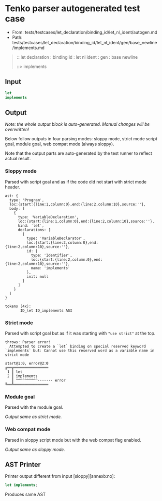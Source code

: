 # Tenko parser autogenerated test case

- From: tests/testcases/let_declaration/binding_id/let_nl_ident/autogen.md
- Path: tests/testcases/let_declaration/binding_id/let_nl_ident/gen/base_newline/implements.md

> :: let declaration : binding id : let nl ident : gen : base newline
>
> ::> implements

## Input


`````js
let
implements
`````

## Output

_Note: the whole output block is auto-generated. Manual changes will be overwritten!_

Below follow outputs in four parsing modes: sloppy mode, strict mode script goal, module goal, web compat mode (always sloppy).

Note that the output parts are auto-generated by the test runner to reflect actual result.

### Sloppy mode

Parsed with script goal and as if the code did not start with strict mode header.

`````
ast: {
  type: 'Program',
  loc:{start:{line:1,column:0},end:{line:2,column:10},source:''},
  body: [
    {
      type: 'VariableDeclaration',
      loc:{start:{line:1,column:0},end:{line:2,column:10},source:''},
      kind: 'let',
      declarations: [
        {
          type: 'VariableDeclarator',
          loc:{start:{line:2,column:0},end:{line:2,column:10},source:''},
          id: {
            type: 'Identifier',
            loc:{start:{line:2,column:0},end:{line:2,column:10},source:''},
            name: 'implements'
          },
          init: null
        }
      ]
    }
  ]
}

tokens (4x):
       ID_let ID_implements ASI
`````

### Strict mode

Parsed with script goal but as if it was starting with `"use strict"` at the top.

`````
throws: Parser error!
  Attempted to create a `let` binding on special reserved keyword `implements` but: Cannot use this reserved word as a variable name in strict mode

start@1:0, error@2:0
╔══╦════════════════
 1 ║ let
 2 ║ implements
   ║ ^^^^^^^^^^------- error
╚══╩════════════════

`````


### Module goal

Parsed with the module goal.

_Output same as strict mode._

### Web compat mode

Parsed in sloppy script mode but with the web compat flag enabled.

_Output same as sloppy mode._

## AST Printer

Printer output different from input [sloppy][annexb:no]:

````js
let implements;
````

Produces same AST
